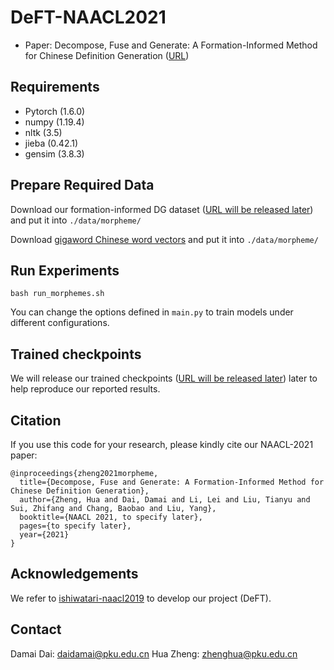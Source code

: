 # DeFT-NAACL2021

* Paper: Decompose, Fuse and Generate: A Formation-Informed Method for Chinese Definition Generation ([URL](https://www.aclweb.org/anthology/2021.naacl-main.437.pdf))

## Requirements
* Pytorch (1.6.0)
* numpy (1.19.4)
* nltk (3.5)
* jieba (0.42.1)
* gensim (3.8.3)

## Prepare Required Data

Download our formation-informed DG dataset ([URL will be released later]()) and put it into `./data/morpheme/`

Download [gigaword Chinese word vectors](https://fasttext.cc/docs/en/crawl-vectors.html) and put it into `./data/morpheme/`

## Run Experiments

```
bash run_morphemes.sh
```
You can change the options defined in `main.py` to train models under different configurations. 

## Trained checkpoints

We will release our trained checkpoints ([URL will be released later]()) later to help reproduce our reported results. 

## Citation

If you use this code for your research, please kindly cite our NAACL-2021 paper:
```
@inproceedings{zheng2021morpheme,
  title={Decompose, Fuse and Generate: A Formation-Informed Method for Chinese Definition Generation},
  author={Zheng, Hua and Dai, Damai and Li, Lei and Liu, Tianyu and Sui, Zhifang and Chang, Baobao and Liu, Yang},
  booktitle={NAACL 2021, to specify later}, 
  pages={to specify later},
  year={2021}
}
```

## Acknowledgements

We refer to [ishiwatari-naacl2019](https://github.com/shonosuke/ishiwatari-naacl2019) to develop our project (DeFT). 

## Contact

Damai Dai: daidamai@pku.edu.cn
Hua Zheng: zhenghua@pku.edu.cn
